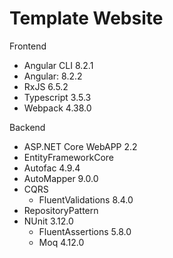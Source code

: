 # Template Website

Frontend
 * Angular CLI 8.2.1
 * Angular: 8.2.2
 * RxJS 6.5.2
 * Typescript 3.5.3
 * Webpack 4.38.0
 
Backend
  * ASP.NET Core WebAPP 2.2
  * EntityFrameworkCore
  * Autofac 4.9.4
  * AutoMapper 9.0.0
  * CQRS
    * FluentValidations 8.4.0
  * RepositoryPattern
  * NUnit 3.12.0
    * FluentAssertions 5.8.0
    * Moq 4.12.0
  
